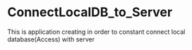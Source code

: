 # ConnectLocalDB_to_Server
This is application creating in order to constant connect local database(Access) with server
